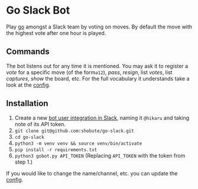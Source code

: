 # Go Slack Bot
Play [go](http://senseis.xmp.net/?WhatIsGo) amongst a Slack team by voting on moves. By default the move with the highest vote after one hour is played.

## Commands
The bot listens out for any time it is mentioned. You may ask it to register a *vote* for a specific move (of the form`a12`), *pass*, *resign*, list *votes*, list *captures*, *show* the board, etc. For the full vocabulary it understands take a look at the [config](config.py).

## Installation
1. Create a new [bot user integration in Slack](https://my.slack.com/services/new/bot), naming it `@hikaru` and taking note of its API token.
2. `git clone git@github.com:shobute/go-slack.git`
3. `cd go-slack`
4. `python3 -m venv venv && source venv/bin/activate`
5. `pip install -r requirements.txt`
6. `python3 gobot.py API_TOKEN` (Replacing `API_TOKEN` with the token from step 1.)

If you would like to change the name/channel, etc. you can update the [config](config.py).
